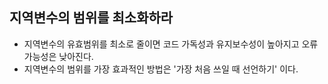 ## 지역변수의 범위를 최소화하라
  - 지역변수의 유효범위를 최소로 줄이면 코드 가독성과 유지보수성이 높아지고 오류 가능성은 낮아진다.
  - 지역변수의 범위를 가장 효과적인 방법은 '가장 처음 쓰일 때 선언하기' 이다.
